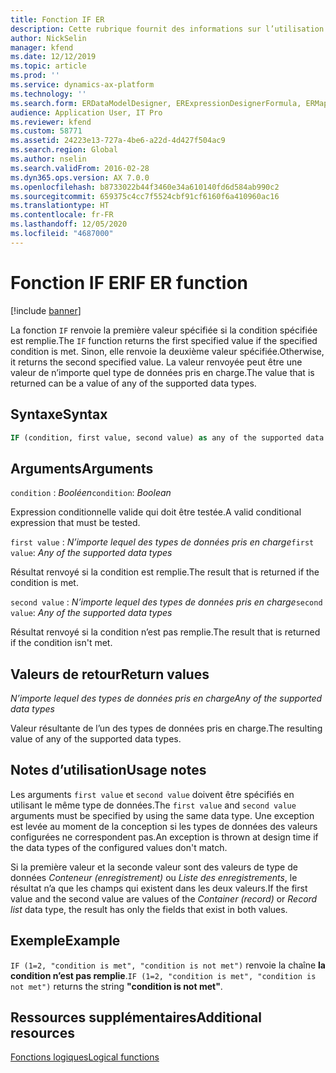 ```yaml
---
title: Fonction IF ER
description: Cette rubrique fournit des informations sur l’utilisation de la fonction IF États électroniques (ER).
author: NickSelin
manager: kfend
ms.date: 12/12/2019
ms.topic: article
ms.prod: ''
ms.service: dynamics-ax-platform
ms.technology: ''
ms.search.form: ERDataModelDesigner, ERExpressionDesignerFormula, ERMappedFormatDesigner, ERModelMappingDesigner
audience: Application User, IT Pro
ms.reviewer: kfend
ms.custom: 58771
ms.assetid: 24223e13-727a-4be6-a22d-4d427f504ac9
ms.search.region: Global
ms.author: nselin
ms.search.validFrom: 2016-02-28
ms.dyn365.ops.version: AX 7.0.0
ms.openlocfilehash: b8733022b44f3460e34a610140fd6d584ab990c2
ms.sourcegitcommit: 659375c4cc7f5524cbf91cf6160f6a410960ac16
ms.translationtype: HT
ms.contentlocale: fr-FR
ms.lasthandoff: 12/05/2020
ms.locfileid: "4687000"
---
```

# <a name="if-er-function"></a><span data-ttu-id="c6c47-103">Fonction IF ER</span><span class="sxs-lookup"><span data-stu-id="c6c47-103">IF ER function</span></span>

[!include [banner](../includes/banner.md)]

<span data-ttu-id="c6c47-104">La fonction `IF` renvoie la première valeur spécifiée si la condition spécifiée est remplie.</span><span class="sxs-lookup"><span data-stu-id="c6c47-104">The `IF` function returns the first specified value if the specified condition is met.</span></span> <span data-ttu-id="c6c47-105">Sinon, elle renvoie la deuxième valeur spécifiée.</span><span class="sxs-lookup"><span data-stu-id="c6c47-105">Otherwise, it returns the second specified value.</span></span> <span data-ttu-id="c6c47-106">La valeur renvoyée peut être une valeur de n’importe quel type de données pris en charge.</span><span class="sxs-lookup"><span data-stu-id="c6c47-106">The value that is returned can be a value of any of the supported data types.</span></span>

## <a name="syntax"></a><span data-ttu-id="c6c47-107">Syntaxe</span><span class="sxs-lookup"><span data-stu-id="c6c47-107">Syntax</span></span>

```vb
IF (condition, first value, second value) as any of the supported data types
```

## <a name="arguments"></a><span data-ttu-id="c6c47-108">Arguments</span><span class="sxs-lookup"><span data-stu-id="c6c47-108">Arguments</span></span>

<span data-ttu-id="c6c47-109">`condition` : *Booléen*</span><span class="sxs-lookup"><span data-stu-id="c6c47-109">`condition`: *Boolean*</span></span>

<span data-ttu-id="c6c47-110">Expression conditionnelle valide qui doit être testée.</span><span class="sxs-lookup"><span data-stu-id="c6c47-110">A valid conditional expression that must be tested.</span></span>

<span data-ttu-id="c6c47-111">`first value` : *N’importe lequel des types de données pris en charge*</span><span class="sxs-lookup"><span data-stu-id="c6c47-111">`first value`: *Any of the supported data types*</span></span>

<span data-ttu-id="c6c47-112">Résultat renvoyé si la condition est remplie.</span><span class="sxs-lookup"><span data-stu-id="c6c47-112">The result that is returned if the condition is met.</span></span>

<span data-ttu-id="c6c47-113">`second value` : *N’importe lequel des types de données pris en charge*</span><span class="sxs-lookup"><span data-stu-id="c6c47-113">`second value`: *Any of the supported data types*</span></span>

<span data-ttu-id="c6c47-114">Résultat renvoyé si la condition n’est pas remplie.</span><span class="sxs-lookup"><span data-stu-id="c6c47-114">The result that is returned if the condition isn't met.</span></span>

## <a name="return-values"></a><span data-ttu-id="c6c47-115">Valeurs de retour</span><span class="sxs-lookup"><span data-stu-id="c6c47-115">Return values</span></span>

<span data-ttu-id="c6c47-116">*N’importe lequel des types de données pris en charge*</span><span class="sxs-lookup"><span data-stu-id="c6c47-116">*Any of the supported data types*</span></span>

<span data-ttu-id="c6c47-117">Valeur résultante de l’un des types de données pris en charge.</span><span class="sxs-lookup"><span data-stu-id="c6c47-117">The resulting value of any of the supported data types.</span></span>

## <a name="usage-notes"></a><span data-ttu-id="c6c47-118">Notes d’utilisation</span><span class="sxs-lookup"><span data-stu-id="c6c47-118">Usage notes</span></span>

<span data-ttu-id="c6c47-119">Les arguments `first value` et `second value` doivent être spécifiés en utilisant le même type de données.</span><span class="sxs-lookup"><span data-stu-id="c6c47-119">The `first value` and `second value` arguments must be specified by using the same data type.</span></span> <span data-ttu-id="c6c47-120">Une exception est levée au moment de la conception si les types de données des valeurs configurées ne correspondent pas.</span><span class="sxs-lookup"><span data-stu-id="c6c47-120">An exception is thrown at design time if the data types of the configured values don't match.</span></span>

<span data-ttu-id="c6c47-121">Si la première valeur et la seconde valeur sont des valeurs de type de données *Conteneur (enregistrement)* ou *Liste des enregistrements*, le résultat n’a que les champs qui existent dans les deux valeurs.</span><span class="sxs-lookup"><span data-stu-id="c6c47-121">If the first value and the second value are values of the *Container (record)* or *Record list* data type, the result has only the fields that exist in both values.</span></span>

## <a name="example"></a><span data-ttu-id="c6c47-122">Exemple</span><span class="sxs-lookup"><span data-stu-id="c6c47-122">Example</span></span>

<span data-ttu-id="c6c47-123">`IF (1=2, "condition is met", "condition is not met")` renvoie la chaîne **la condition n’est pas remplie**.</span><span class="sxs-lookup"><span data-stu-id="c6c47-123">`IF (1=2, "condition is met", "condition is not met")` returns the string **"condition is not met"**.</span></span>

## <a name="additional-resources"></a><span data-ttu-id="c6c47-124">Ressources supplémentaires</span><span class="sxs-lookup"><span data-stu-id="c6c47-124">Additional resources</span></span>

[<span data-ttu-id="c6c47-125">Fonctions logiques</span><span class="sxs-lookup"><span data-stu-id="c6c47-125">Logical functions</span></span>](er-functions-category-logical.md)
